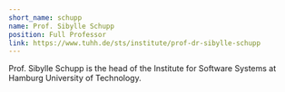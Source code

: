 ```yaml
---
short_name: schupp
name: Prof. Sibylle Schupp
position: Full Professor
link: https://www.tuhh.de/sts/institute/prof-dr-sibylle-schupp
---
```

Prof. Sibylle Schupp is the head of the Institute for Software Systems at Hamburg University of Technology.
